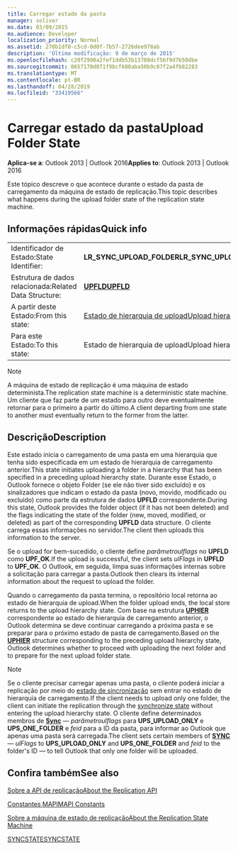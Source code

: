 ```yaml
---
title: Carregar estado da pasta
manager: soliver
ms.date: 03/09/2015
ms.audience: Developer
localization_priority: Normal
ms.assetid: 270b1df0-c5cd-0d0f-7b57-2726dee978ab
description: 'Última modificação: 9 de março de 2015'
ms.openlocfilehash: c20f2998a2fef1ddb53b13708dcf56f9d7b50dbe
ms.sourcegitcommit: 8657170d071f9bcf680aba50b9c07f2a4fb82283
ms.translationtype: MT
ms.contentlocale: pt-BR
ms.lasthandoff: 04/28/2019
ms.locfileid: "33419566"
---
```

# <a name="upload-folder-state"></a><span data-ttu-id="b99e0-103">Carregar estado da pasta</span><span class="sxs-lookup"><span data-stu-id="b99e0-103">Upload Folder State</span></span>

  
  
<span data-ttu-id="b99e0-104">**Aplica-se a**: Outlook 2013 | Outlook 2016</span><span class="sxs-lookup"><span data-stu-id="b99e0-104">**Applies to**: Outlook 2013 | Outlook 2016</span></span> 
  
 <span data-ttu-id="b99e0-105">Este tópico descreve o que acontece durante o estado da pasta de carregamento da máquina de estado de replicação.</span><span class="sxs-lookup"><span data-stu-id="b99e0-105">This topic describes what happens during the upload folder state of the replication state machine.</span></span> 
  
## <a name="quick-info"></a><span data-ttu-id="b99e0-106">Informações rápidas</span><span class="sxs-lookup"><span data-stu-id="b99e0-106">Quick info</span></span>

|||
|:-----|:-----|
|<span data-ttu-id="b99e0-107">Identificador de Estado:</span><span class="sxs-lookup"><span data-stu-id="b99e0-107">State Identifier:</span></span>  <br/> |<span data-ttu-id="b99e0-108">**LR_SYNC_UPLOAD_FOLDER**</span><span class="sxs-lookup"><span data-stu-id="b99e0-108">**LR_SYNC_UPLOAD_FOLDER**</span></span> <br/> |
|<span data-ttu-id="b99e0-109">Estrutura de dados relacionada:</span><span class="sxs-lookup"><span data-stu-id="b99e0-109">Related Data Structure:</span></span>  <br/> |<span data-ttu-id="b99e0-110">**[UPFLD](upfld.md)**</span><span class="sxs-lookup"><span data-stu-id="b99e0-110">**[UPFLD](upfld.md)**</span></span> <br/> |
|<span data-ttu-id="b99e0-111">A partir deste Estado:</span><span class="sxs-lookup"><span data-stu-id="b99e0-111">From this state:</span></span>  <br/> |[<span data-ttu-id="b99e0-112">Estado de hierarquia de upload</span><span class="sxs-lookup"><span data-stu-id="b99e0-112">Upload hierarchy state</span></span>](upload-hierarchy-state.md) <br/> |
|<span data-ttu-id="b99e0-113">Para este Estado:</span><span class="sxs-lookup"><span data-stu-id="b99e0-113">To this state:</span></span>  <br/> |<span data-ttu-id="b99e0-114">Estado de hierarquia de upload</span><span class="sxs-lookup"><span data-stu-id="b99e0-114">Upload hierarchy state</span></span>  <br/> |
   
> [!NOTE]
> <span data-ttu-id="b99e0-115">A máquina de estado de replicação é uma máquina de estado determinista.</span><span class="sxs-lookup"><span data-stu-id="b99e0-115">The replication state machine is a deterministic state machine.</span></span> <span data-ttu-id="b99e0-116">Um cliente que faz parte de um estado para outro deve eventualmente retornar para o primeiro a partir do último.</span><span class="sxs-lookup"><span data-stu-id="b99e0-116">A client departing from one state to another must eventually return to the former from the latter.</span></span> 
  
## <a name="description"></a><span data-ttu-id="b99e0-117">Descrição</span><span class="sxs-lookup"><span data-stu-id="b99e0-117">Description</span></span>

<span data-ttu-id="b99e0-118">Este estado inicia o carregamento de uma pasta em uma hierarquia que tenha sido especificada em um estado de hierarquia de carregamento anterior.</span><span class="sxs-lookup"><span data-stu-id="b99e0-118">This state initiates uploading a folder in a hierarchy that has been specified in a preceding upload hierarchy state.</span></span> <span data-ttu-id="b99e0-119">Durante esse Estado, o Outlook fornece o objeto Folder (se ele não tiver sido excluído) e os sinalizadores que indicam o estado da pasta (novo, movido, modificado ou excluído) como parte da estrutura de dados **UPFLD** correspondente.</span><span class="sxs-lookup"><span data-stu-id="b99e0-119">During this state, Outlook provides the folder object (if it has not been deleted) and the flags indicating the state of the folder (new, moved, modified, or deleted) as part of the corresponding **UPFLD** data structure.</span></span> <span data-ttu-id="b99e0-120">O cliente carrega essas informações no servidor.</span><span class="sxs-lookup"><span data-stu-id="b99e0-120">The client then uploads this information to the server.</span></span> 
  
<span data-ttu-id="b99e0-121">Se o upload for bem-sucedido, o cliente define *parâmetroulflags* no **UPFLD** como **UPF_OK**.</span><span class="sxs-lookup"><span data-stu-id="b99e0-121">If the upload is successful, the client sets  *ulFlags*  in **UPFLD** to **UPF_OK**.</span></span> <span data-ttu-id="b99e0-122">O Outlook, em seguida, limpa suas informações internas sobre a solicitação para carregar a pasta.</span><span class="sxs-lookup"><span data-stu-id="b99e0-122">Outlook then clears its internal information about the request to upload the folder.</span></span> 
  
<span data-ttu-id="b99e0-123">Quando o carregamento da pasta termina, o repositório local retorna ao estado de hierarquia de upload.</span><span class="sxs-lookup"><span data-stu-id="b99e0-123">When the folder upload ends, the local store returns to the upload hierarchy state.</span></span> <span data-ttu-id="b99e0-124">Com base na estrutura **[UPHIER](uphier.md)** correspondente ao estado de hierarquia de carregamento anterior, o Outlook determina se deve continuar carregando a próxima pasta e se preparar para o próximo estado de pasta de carregamento.</span><span class="sxs-lookup"><span data-stu-id="b99e0-124">Based on the **[UPHIER](uphier.md)** structure corresponding to the preceding upload hierarchy state, Outlook determines whether to proceed with uploading the next folder and to prepare for the next upload folder state.</span></span> 
  
> [!NOTE]
> <span data-ttu-id="b99e0-125">Se o cliente precisar carregar apenas uma pasta, o cliente poderá iniciar a replicação por meio do [estado de sincronização](synchronize-state.md) sem entrar no estado de hierarquia de carregamento.</span><span class="sxs-lookup"><span data-stu-id="b99e0-125">If the client needs to upload only one folder, the client can initiate the replication through the [synchronize state](synchronize-state.md) without entering the upload hierarchy state.</span></span> <span data-ttu-id="b99e0-126">O cliente define determinados membros de **[Sync](sync.md)** — *parâmetroulflags* para **UPS_UPLOAD_ONLY** e **UPS_ONE_FOLDER** e *feid* para a ID da pasta, para informar ao Outlook que apenas uma pasta será carregada.</span><span class="sxs-lookup"><span data-stu-id="b99e0-126">The client sets certain members of **[SYNC](sync.md)** —  *ulFlags*  to **UPS_UPLOAD_ONLY** and **UPS_ONE_FOLDER** and  *feid*  to the folder's ID — to tell Outlook that only one folder will be uploaded.</span></span> 
  
## <a name="see-also"></a><span data-ttu-id="b99e0-127">Confira também</span><span class="sxs-lookup"><span data-stu-id="b99e0-127">See also</span></span>



[<span data-ttu-id="b99e0-128">Sobre a API de replicação</span><span class="sxs-lookup"><span data-stu-id="b99e0-128">About the Replication API</span></span>](about-the-replication-api.md)
  
[<span data-ttu-id="b99e0-129">Constantes MAPI</span><span class="sxs-lookup"><span data-stu-id="b99e0-129">MAPI Constants</span></span>](mapi-constants.md)
  
[<span data-ttu-id="b99e0-130">Sobre a máquina de estado de replicação</span><span class="sxs-lookup"><span data-stu-id="b99e0-130">About the Replication State Machine</span></span>](about-the-replication-state-machine.md)
  
[<span data-ttu-id="b99e0-131">SYNCSTATE</span><span class="sxs-lookup"><span data-stu-id="b99e0-131">SYNCSTATE</span></span>](syncstate.md)

